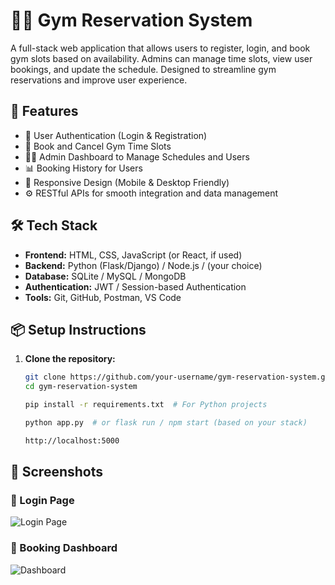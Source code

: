 # 🏋️‍♂️ Gym Reservation System

A full-stack web application that allows users to register, login, and book gym slots based on availability. Admins can manage time slots, view user bookings, and update the schedule. Designed to streamline gym reservations and improve user experience.

## 🚀 Features

- 🔐 User Authentication (Login & Registration)
- 📅 Book and Cancel Gym Time Slots
- 🧑‍💼 Admin Dashboard to Manage Schedules and Users
- 📊 Booking History for Users
- 📱 Responsive Design (Mobile & Desktop Friendly)
- ⚙️ RESTful APIs for smooth integration and data management

## 🛠️ Tech Stack

- **Frontend:** HTML, CSS, JavaScript (or React, if used)
- **Backend:** Python (Flask/Django) / Node.js / (your choice)
- **Database:** SQLite / MySQL / MongoDB
- **Authentication:** JWT / Session-based Authentication
- **Tools:** Git, GitHub, Postman, VS Code

## 📦 Setup Instructions

1. **Clone the repository:**
   ```bash
   git clone https://github.com/your-username/gym-reservation-system.git
   cd gym-reservation-system

   pip install -r requirements.txt  # For Python projects

   python app.py  # or flask run / npm start (based on your stack)

   http://localhost:5000


## 📸 Screenshots

### 🔐 Login Page
![Login Page](screenshots/login.png)

### 📅 Booking Dashboard
![Dashboard](screenshots/booking-dashboard.png)


   
